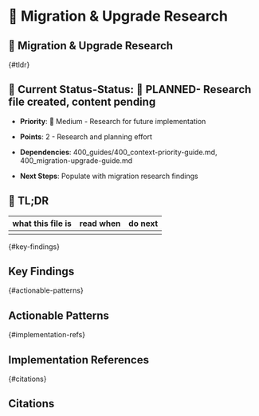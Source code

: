 <!-- CONTEXT_REFERENCE: 400_guides/400_context-priority-guide.md -->
<!-- MODULE_REFERENCE: 400_migration-upgrade-guide.md -->
<!-- MEMORY_CONTEXT: MEDIUM - Migration research and patterns -->
# 🔄 Migration & Upgrade Research

## 🔄 Migration & Upgrade Research

<!-- ANCHOR: tldr -->
{#tldr}

## 🎯 **Current Status**-**Status**: 📝 **PLANNED**- Research file created, content pending

- **Priority**: 🔧 Medium - Research for future implementation

- **Points**: 2 - Research and planning effort

- **Dependencies**: 400_guides/400_context-priority-guide.md, 400_migration-upgrade-guide.md

- **Next Steps**: Populate with migration research findings

## 🔎 TL;DR

| what this file is | read when | do next |
|---|---|---|
|  |  |  |

<!-- ANCHOR: key-findings -->
{#key-findings}

## Key Findings

<!-- ANCHOR: actionable-patterns -->
{#actionable-patterns}

## Actionable Patterns

<!-- ANCHOR: implementation-refs -->
{#implementation-refs}

## Implementation References

<!-- ANCHOR: citations -->
{#citations}

## Citations
